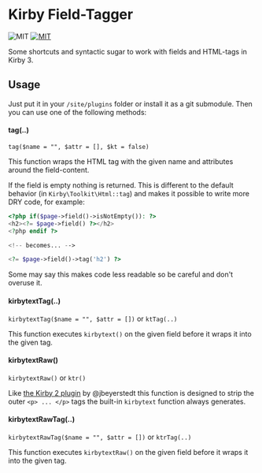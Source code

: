 # Kirby Field-Tagger

![MIT](https://img.shields.io/badge/Kirby-3-green.svg)
[![MIT](https://img.shields.io/badge/license-MIT-blue.svg)](https://raw.githubusercontent.com/wottpal/kirby-anchor-headings/master/LICENSE)


Some shortcuts and syntactic sugar to work with fields and HTML-tags in Kirby 3.


## Usage

Just put it in your `/site/plugins` folder or install it as a git submodule. Then you can use one of the following methods:


#### tag(..)
`tag($name = "", $attr = [], $kt = false)`

This function wraps the HTML tag with the given name and attributes around the field-content.

If the field is empty nothing is returned. This is different to the default behavior (in `Kirby\Toolkit\Html::tag`) and makes it possible to write more DRY code, for example:

```php
<?php if($page->field()->isNotEmpty()): ?>
<h2><?= $page->field() ?></h2>
<?php endif ?>

<!-- becomes... -->

<?= $page->field()->tag('h2') ?>
```

Some may say this makes code less readable so be careful and don't overuse it.


#### kirbytextTag(..)
`kirbytextTag($name = "", $attr = [])` or `ktTag(..)`

This function executes `kirbytext()` on the given field before it wraps it into the given tag. 


#### kirbytextRaw()
`kirbytextRaw()` or `ktr()`

Like [the Kirby 2 plugin](https://github.com/jbeyerstedt/kirby-plugin-kirbytextRaw) by @jbeyerstedt this function is designed to strip the outer `<p> ... </p>` tags the built-in `kirbytext` function always generates.


#### kirbytextRawTag(..)
`kirbytextRawTag($name = "", $attr = [])` or `ktrTag(..)`

This function executes `kirbytextRaw()` on the given field before it wraps it into the given tag.
